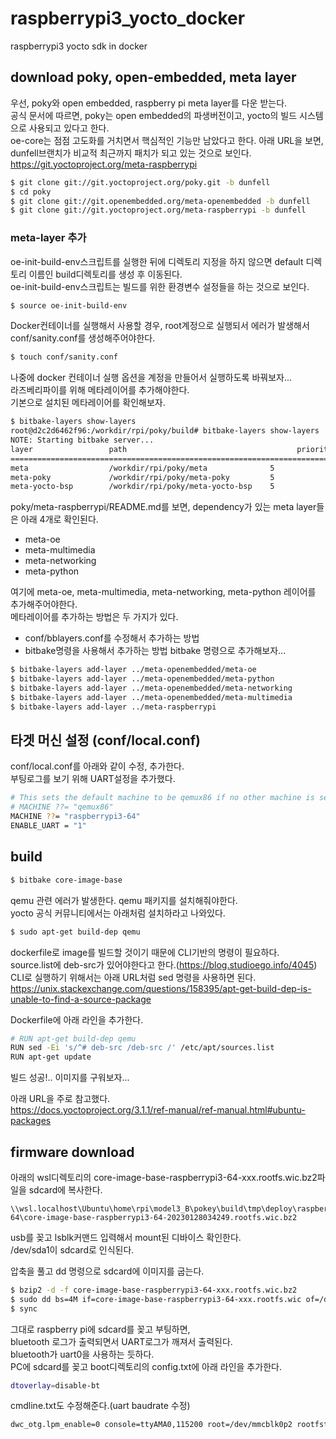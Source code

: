 # raspberrypi3_yocto_docker
raspberrypi3 yocto sdk in docker


## download poky, open-embedded, meta layer
우선, poky와 open embedded, raspberry pi meta layer를 다운 받는다.  
공식 문서에 따르면, poky는 open embedded의 파생버전이고, yocto의 빌드 시스템으로 사용되고 있다고 한다.  
oe-core는 점점 고도화를 거치면서 핵심적인 기능만 남았다고 한다. 
아래 URL을 보면, dunfell브랜치가 비교적 최근까지 패치가 되고 있는 것으로 보인다.  
https://git.yoctoproject.org/meta-raspberrypi  

~~~bash
$ git clone git://git.yoctoproject.org/poky.git -b dunfell
$ cd poky
$ git clone git://git.openembedded.org/meta-openembedded -b dunfell
$ git clone git://git.yoctoproject.org/meta-raspberrypi -b dunfell
~~~

### meta-layer 추가
oe-init-build-env스크립트를 실행한 뒤에 디렉토리 지정을 하지 않으면 default 디렉토리 이름인 build디렉토리를 생성 후 이동된다.  
oe-init-build-env스크립트는 빌드를 위한 환경변수 설정들을 하는 것으로 보인다.  
~~~bash
$ source oe-init-build-env
~~~

Docker컨테이너를 실행해서 사용할 경우, root계정으로 실행되서 에러가 발생해서  
conf/sanity.conf를 생성해주어야한다.  
~~~bash
$ touch conf/sanity.conf
~~~
나중에 docker 컨테이너 실행 옵션을 계정을 만들어서 실행하도록 바꿔보자...  
라즈베리파이를 위해 메타레이어를 추가해야한다.  
기본으로 설치된 메타레이어를 확인해보자.  

~~~bash
$ bitbake-layers show-layers
root@d2c2d6462f96:/workdir/rpi/poky/build# bitbake-layers show-layers
NOTE: Starting bitbake server...
layer                 path                                      priority
==========================================================================
meta                  /workdir/rpi/poky/meta              5
meta-poky             /workdir/rpi/poky/meta-poky         5
meta-yocto-bsp        /workdir/rpi/poky/meta-yocto-bsp    5
~~~
  
poky/meta-raspberrypi/README.md를 보면, dependency가 있는 meta layer들은 아래 4개로 확인된다.  
 - meta-oe
 - meta-multimedia
 - meta-networking
 - meta-python
  
여기에 meta-oe, meta-multimedia, meta-networking, meta-python 레이어를 추가해주어야한다.  
메타레이어를 추가하는 방법은 두 가지가 있다.  
 - conf/bblayers.conf를 수정해서 추가하는 방법
 - bitbake명령을 사용해서 추가하는 방법
bitbake 명령으로 추가해보자...
~~~bash
$ bitbake-layers add-layer ../meta-openembedded/meta-oe
$ bitbake-layers add-layer ../meta-openembedded/meta-python
$ bitbake-layers add-layer ../meta-openembedded/meta-networking
$ bitbake-layers add-layer ../meta-openembedded/meta-multimedia
$ bitbake-layers add-layer ../meta-raspberrypi
~~~

## 타겟 머신 설정 (conf/local.conf)
conf/local.conf를 아래와 같이 수정, 추가한다.  
부팅로그를 보기 위해 UART설정을 추가했다.  
~~~bash
# This sets the default machine to be qemux86 if no other machine is selected:
# MACHINE ??= "qemux86"
MACHINE ??= "raspberrypi3-64"
ENABLE_UART = "1"
~~~

## build
~~~bash
$ bitbake core-image-base
~~~
qemu 관련 에러가 발생한다. qemu 패키지를 설치해줘야한다.  
yocto 공식 커뮤니티에서는 아래처럼 설치하라고 나와있다.  
~~~bash
$ sudo apt-get build-dep qemu
~~~
dockerfile로 image를 빌드할 것이기 때문에 CLI기반의 명령이 필요하다.  
source.list에 deb-src가 있어야한다고 한다.(https://blog.studioego.info/4045)  
CLI로 실행하기 위해서는 아래 URL처럼 sed 명령을 사용하면 된다.  
https://unix.stackexchange.com/questions/158395/apt-get-build-dep-is-unable-to-find-a-source-package
  
Dockerfile에 아래 라인을 추가한다.  
~~~bash
# RUN apt-get build-dep qemu
RUN sed -Ei 's/^# deb-src /deb-src /' /etc/apt/sources.list
RUN apt-get update
~~~  
빌드 성공!.. 이미지를 구워보자...  
  
아래 URL을 주로 참고했다.  
https://docs.yoctoproject.org/3.1.1/ref-manual/ref-manual.html#ubuntu-packages

## firmware download
아래의 wsl디렉토리의 core-image-base-raspberrypi3-64-xxx.rootfs.wic.bz2파일을 sdcard에 복사한다.  
~~~
\\wsl.localhost\Ubuntu\home\rpi\model3_B\pokey\build\tmp\deploy\raspberrypi3-64\core-image-base-raspberrypi3-64-20230128034249.rootfs.wic.bz2
~~~
usb를 꽂고 lsblk커맨드 입력해서 mount된 디바이스 확인한다.  
/dev/sda1이 sdcard로 인식된다.  
  
압축을 풀고 dd  명령으로 sdcard에 이미지를 굽는다.  
~~~bash
$ bzip2 -d -f core-image-base-raspberrypi3-64-xxx.rootfs.wic.bz2
$ sudo dd bs=4M if=core-image-base-raspberrypi3-64-xxx.rootfs.wic of=/dev/sda
$ sync
~~~
  
그대로 raspberry pi에 sdcard를 꽂고 부팅하면,  
bluetooth 로그가 출력되면서 UART로그가 깨져서 출력된다.  
bluetooth가 uart0을 사용하는 듯하다.  
PC에 sdcard를 꽂고 boot디렉토리의 config.txt에 아래 라인을 추가한다.  
~~~bash
dtoverlay=disable-bt
~~~
  
cmdline.txt도 수정해준다.(uart baudrate 수정)  
~~~bash
dwc_otg.lpm_enable=0 console=ttyAMA0,115200 root=/dev/mmcblk0p2 rootfstype=ext4 rootwait
~~~